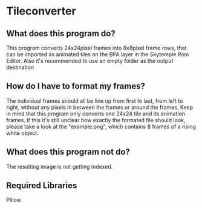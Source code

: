 # Tileconverter

## What does this program do?
This program converts 24x24pixel frames into 8x8pixel frame rows, that can be imported as animated tiles on the BPA layer in the Skytemple Rom Editor. Also it's recommended to use an empty folder as the output destination

## How do I have to format my frames?
The individual frames should all be line up from first to last, from left to right, without any pixels in between the frames or around the frames.
Keep in mind that this program only converts one 24x24 tile and its animation frames.
If this it's still unclear how exactly the formated file should look, please take a look at the "example.png", which contains 8 frames of a rising white object.

## What does this program not do?
The resulting image is not getting indexed.

## Required Libraries
Pillow
